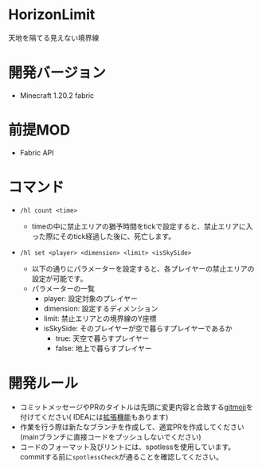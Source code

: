 # HorizonLimit

天地を隔てる見えない境界線

# 開発バージョン

- Minecraft 1.20.2 fabric

# 前提MOD

- Fabric API

# コマンド

- `/hl count <time>`
  - timeの中に禁止エリアの猶予時間をtickで設定すると、禁止エリアに入った際にそのtick経過した後に、死亡します。

- `/hl set <player> <dimension> <limit> <isSkySide>`
  - 以下の通りにパラメーターを設定すると、各プレイヤーの禁止エリアの設定が可能です。
  - パラメーターの一覧
    - player: 設定対象のプレイヤー
    - dimension: 設定するディメンション
    - limit: 禁止エリアとの境界線のY座標
    - isSkySide: そのプレイヤーが空で暮らすプレイヤーであるか
      - true: 天空で暮らすプレイヤー
      - false: 地上で暮らすプレイヤー

# 開発ルール

- コミットメッセージやPRのタイトルは先頭に変更内容と合致する[gitmoji](https://gitmoji.dev)を付けてください(
  IDEAには[拡張機能](https://plugins.jetbrains.com/plugin/12383-gitmoji-plus-commit-button)もあります)
- 作業を行う際は新たなブランチを作成して、適宜PRを作成してください(mainブランチに直接コードをプッシュしないでください)
- コードのフォーマット及びリントには、spotlessを使用しています。commitする前に`spotlessCheck`が通ることを確認してください。